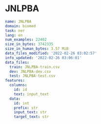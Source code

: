 # JNLPBA
 
<!-- MARKDOWN-AUTO-DOCS:START (CODE:src=../../../../ekorpkit/resources/datasets/t5/JNLPBA.yaml) -->
<!-- The below code snippet is automatically added from ../../../../ekorpkit/resources/datasets/t5/JNLPBA.yaml -->
```yaml
name: JNLPBA
domain: biomed
task: ner
lang: en
num_examples: 22402
size_in_bytes: 3742335
size_in_human_bytes: 3.57 MiB
data_files_modified: '2022-02-26 03:02:57'
info_updated: '2022-02-26 03:06:01'
data_files:
  train: JNLPBA-train.csv
  dev: JNLPBA-dev.csv
  test: JNLPBA-test.csv
features:
  columns:
    id: id
    text: input_text
  data:
    id: int
    prefix: str
    input_text: str
    target_text: str
```
<!-- MARKDOWN-AUTO-DOCS:END -->
